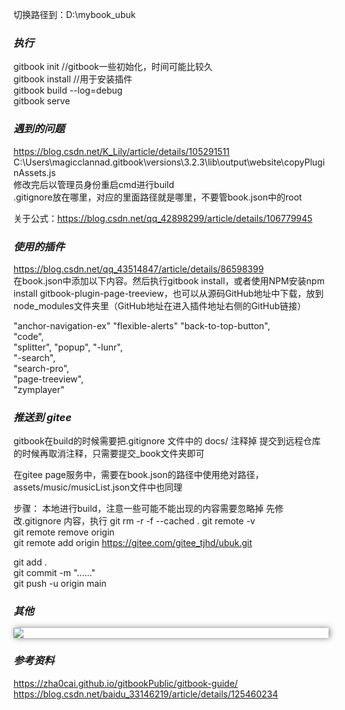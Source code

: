 切换路径到：D:\mybook_ubuk  


### *执行*  

gitbook init    //gitbook一些初始化，时间可能比较久  
gitbook install    //用于安装插件  
gitbook build --log=debug  
gitbook serve  


### *遇到的问题*  

https://blog.csdn.net/K_Lily/article/details/105291511  
C:\Users\magicclannad\.gitbook\versions\3.2.3\lib\output\website\copyPluginAssets.js  
修改完后以管理员身份重启cmd进行build  
.gitignore放在哪里，对应的里面路径就是哪里，不要管book.json中的root  

关于公式：https://blog.csdn.net/qq_42898299/article/details/106779945  


### *使用的插件*  

https://blog.csdn.net/qq_43514847/article/details/86598399  
在book.json中添加以下内容。然后执行gitbook install，或者使用NPM安装npm install   gitbook-plugin-page-treeview，也可以从源码GitHub地址中下载，放到node_modules文件夹里（GitHub地址在进入插件地址右侧的GitHub链接）  

"anchor-navigation-ex"
"flexible-alerts"
"back-to-top-button",  
"code",  
"splitter", 
"popup", 
"-lunr",  
"-search",  
"search-pro",  
"page-treeview",  
"zymplayer"  



### *推送到 gitee*  

gitbook在build的时候需要把.gitignore 文件中的 docs/ 注释掉
提交到远程仓库的时候再取消注释，只需要提交_book文件夹即可

在gitee page服务中，需要在book.json的路径中使用绝对路径，assets/music/musicList.json文件中也同理

步骤：
本地进行build，注意一些可能不能出现的内容需要忽略掉
先修改.gitignore 内容，执行
git rm -r -f --cached .
git remote -v  
git remote remove origin  
git remote add origin https://gitee.com/gitee_tjhd/ubuk.git  
<!-- https://github.com/yjjyjya/ubuk.git -->
git add .  
git commit -m "......"  
git push -u origin main  


### *其他*

<div id="pic1" class="img_container" style="margin: 0px auto 20px auto; width: 100%; height: auto;">
    <img src=".png" style="display: block; box-shadow: 2px 0px 10px rgba(0, 0, 0, 0.5);">
</div>


### *参考资料*  

https://zha0cai.github.io/gitbookPublic/gitbook-guide/  
https://blog.csdn.net/baidu_33146219/article/details/125460234